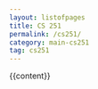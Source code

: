 ```yaml
---
layout: listofpages
title: CS 251
permalink: /cs251/
category: main-cs251
tag: cs251
---
```


{{content}}
